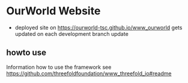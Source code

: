 # OurWorld Website


- deployed site on https://ourworld-tsc.github.io/www_ourworld gets updated on each development branch update


## howto use

Information how to use the framework see https://github.com/threefoldfoundation/www_threefold_io#readme 